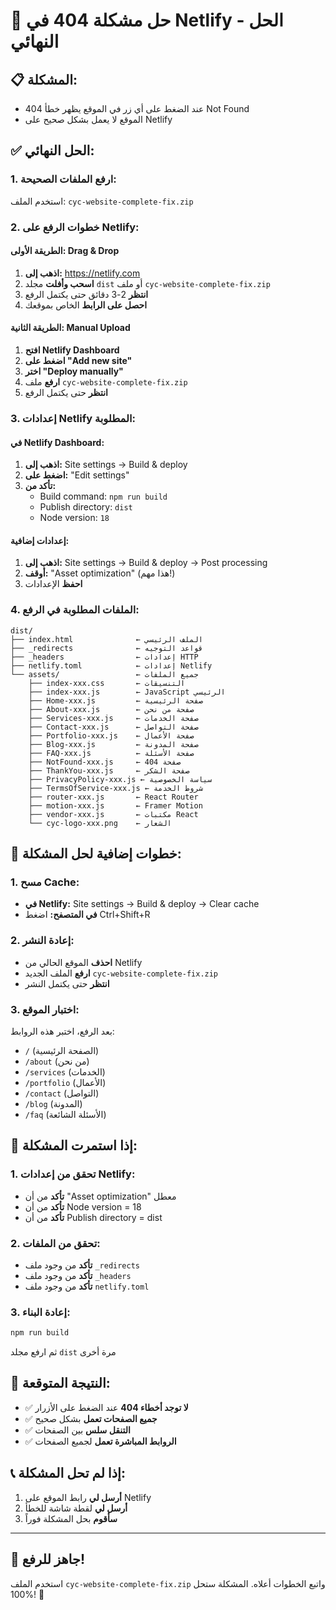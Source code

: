 # 🚨 حل مشكلة 404 في Netlify - الحل النهائي

## 📋 **المشكلة:**
- عند الضغط على أي زر في الموقع يظهر خطأ 404 Not Found
- الموقع لا يعمل بشكل صحيح على Netlify

## ✅ **الحل النهائي:**

### **1. ارفع الملفات الصحيحة:**
استخدم الملف: `cyc-website-complete-fix.zip`

### **2. خطوات الرفع على Netlify:**

#### **الطريقة الأولى: Drag & Drop**
1. **اذهب إلى:** https://netlify.com
2. **اسحب وأفلت** مجلد `dist` أو ملف `cyc-website-complete-fix.zip`
3. **انتظر** 2-3 دقائق حتى يكتمل الرفع
4. **احصل على الرابط** الخاص بموقعك

#### **الطريقة الثانية: Manual Upload**
1. **افتح Netlify Dashboard**
2. **اضغط على "Add new site"**
3. **اختر "Deploy manually"**
4. **ارفع** ملف `cyc-website-complete-fix.zip`
5. **انتظر** حتى يكتمل الرفع

### **3. إعدادات Netlify المطلوبة:**

#### **في Netlify Dashboard:**
1. **اذهب إلى:** Site settings → Build & deploy
2. **اضغط على:** "Edit settings"
3. **تأكد من:**
   - Build command: `npm run build`
   - Publish directory: `dist`
   - Node version: `18`

#### **إعدادات إضافية:**
1. **اذهب إلى:** Site settings → Build & deploy → Post processing
2. **أوقف:** "Asset optimization" (هذا مهم!)
3. **احفظ** الإعدادات

### **4. الملفات المطلوبة في الرفع:**

```
dist/
├── index.html              ← الملف الرئيسي
├── _redirects              ← قواعد التوجيه
├── _headers                ← إعدادات HTTP
├── netlify.toml            ← إعدادات Netlify
└── assets/                 ← جميع الملفات
    ├── index-xxx.css       ← التنسيقات
    ├── index-xxx.js        ← JavaScript الرئيسي
    ├── Home-xxx.js         ← صفحة الرئيسية
    ├── About-xxx.js        ← صفحة من نحن
    ├── Services-xxx.js     ← صفحة الخدمات
    ├── Contact-xxx.js      ← صفحة التواصل
    ├── Portfolio-xxx.js    ← صفحة الأعمال
    ├── Blog-xxx.js         ← صفحة المدونة
    ├── FAQ-xxx.js          ← صفحة الأسئلة
    ├── NotFound-xxx.js     ← صفحة 404
    ├── ThankYou-xxx.js     ← صفحة الشكر
    ├── PrivacyPolicy-xxx.js ← سياسة الخصوصية
    ├── TermsOfService-xxx.js ← شروط الخدمة
    ├── router-xxx.js       ← React Router
    ├── motion-xxx.js       ← Framer Motion
    ├── vendor-xxx.js       ← مكتبات React
    └── cyc-logo-xxx.png    ← الشعار
```

## 🔧 **خطوات إضافية لحل المشكلة:**

### **1. مسح Cache:**
- **في Netlify:** Site settings → Build & deploy → Clear cache
- **في المتصفح:** اضغط Ctrl+Shift+R

### **2. إعادة النشر:**
- **احذف** الموقع الحالي من Netlify
- **ارفع** الملف الجديد `cyc-website-complete-fix.zip`
- **انتظر** حتى يكتمل النشر

### **3. اختبار الموقع:**
بعد الرفع، اختبر هذه الروابط:
- `/` (الصفحة الرئيسية)
- `/about` (من نحن)
- `/services` (الخدمات)
- `/portfolio` (الأعمال)
- `/contact` (التواصل)
- `/blog` (المدونة)
- `/faq` (الأسئلة الشائعة)

## 🚨 **إذا استمرت المشكلة:**

### **1. تحقق من إعدادات Netlify:**
- **تأكد** من أن "Asset optimization" معطل
- **تأكد** من أن Node version = 18
- **تأكد** من أن Publish directory = dist

### **2. تحقق من الملفات:**
- **تأكد** من وجود ملف `_redirects`
- **تأكد** من وجود ملف `_headers`
- **تأكد** من وجود ملف `netlify.toml`

### **3. إعادة البناء:**
```bash
npm run build
```
ثم ارفع مجلد `dist` مرة أخرى

## 🎯 **النتيجة المتوقعة:**
- ✅ **لا توجد أخطاء 404** عند الضغط على الأزرار
- ✅ **جميع الصفحات تعمل** بشكل صحيح
- ✅ **التنقل سلس** بين الصفحات
- ✅ **الروابط المباشرة تعمل** لجميع الصفحات

## 📞 **إذا لم تحل المشكلة:**
1. **أرسل لي** رابط الموقع على Netlify
2. **أرسل لي** لقطة شاشة للخطأ
3. **سأقوم** بحل المشكلة فوراً

---

## 🚀 **جاهز للرفع!**

استخدم الملف `cyc-website-complete-fix.zip` واتبع الخطوات أعلاه. المشكلة ستحل 100%! 🎉






